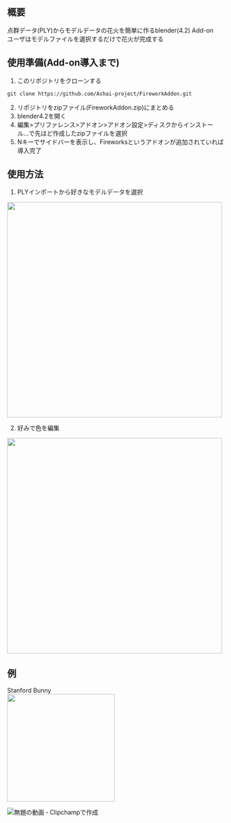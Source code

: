 ## 概要
点群データ(PLY)からモデルデータの花火を簡単に作るblender(4.2) Add-on  
ユーザはモデルファイルを選択するだけで花火が完成する
## 使用準備(Add-on導入まで)
1. このリポジトリをクローンする  
```
git clone https://github.com/Ashai-project/FireworkAddon.git
```
2. リポジトリをzipファイル(FireworkAddon.zip)にまとめる
3. blender4.2を開く
4. 編集>プリファレンス>アドオン>アドオン設定>ディスクからインストール...で先ほど作成したzipファイルを選択
5. Nキーでサイドバーを表示し、Fireworksというアドオンが追加されていれば導入完了

## 使用方法
1. PLYインポートから好きなモデルデータを選択
<img src="https://github.com/user-attachments/assets/1f479cb5-9fc7-43ee-a66e-69fa56c0bce1" width="500">

2. 好みで色を編集
<img src="https://github.com/user-attachments/assets/95874a26-db81-4a53-aab6-dc40804f4426" width="500">

## 例
Stanford Bunny  
<img src="https://github.com/user-attachments/assets/eb0a82f1-6bd4-4308-a681-0b39345b87f2" width="250">

![無題の動画 ‐ Clipchampで作成](https://github.com/user-attachments/assets/1075c60a-aeb2-498d-b667-4034a5943ebc)
